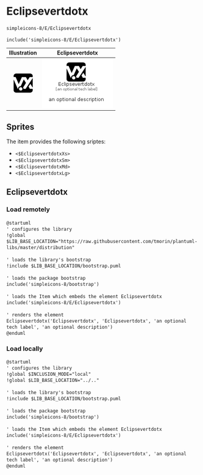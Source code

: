 # Eclipsevertdotx


```text
simpleicons-8/E/Eclipsevertdotx
```

```text
include('simpleicons-8/E/Eclipsevertdotx')
```



| Illustration | Eclipsevertdotx |
| :---: | :---: |
| ![illustration for Illustration](../../simpleicons-8/E/Eclipsevertdotx.png) | ![illustration for Eclipsevertdotx](../../simpleicons-8/E/Eclipsevertdotx.Local.png) |



## Sprites
The item provides the following sriptes:

- `<$EclipsevertdotxXs>`
- `<$EclipsevertdotxSm>`
- `<$EclipsevertdotxMd>`
- `<$EclipsevertdotxLg>`





## Eclipsevertdotx

### Load remotely
```plantuml
@startuml
' configures the library
!global $LIB_BASE_LOCATION="https://raw.githubusercontent.com/tmorin/plantuml-libs/master/distribution"

' loads the library's bootstrap
!include $LIB_BASE_LOCATION/bootstrap.puml

' loads the package bootstrap
include('simpleicons-8/bootstrap')

' loads the Item which embeds the element Eclipsevertdotx
include('simpleicons-8/E/Eclipsevertdotx')

' renders the element
Eclipsevertdotx('Eclipsevertdotx', 'Eclipsevertdotx', 'an optional tech label', 'an optional description')
@enduml
```

### Load locally
```plantuml
@startuml
' configures the library
!global $INCLUSION_MODE="local"
!global $LIB_BASE_LOCATION="../.."

' loads the library's bootstrap
!include $LIB_BASE_LOCATION/bootstrap.puml

' loads the package bootstrap
include('simpleicons-8/bootstrap')

' loads the Item which embeds the element Eclipsevertdotx
include('simpleicons-8/E/Eclipsevertdotx')

' renders the element
Eclipsevertdotx('Eclipsevertdotx', 'Eclipsevertdotx', 'an optional tech label', 'an optional description')
@enduml
```

